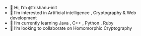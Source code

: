 - 👋 Hi, I’m @trishanu-init
- 👀 I’m interested in Artificial intelligence , Cryptography & Web development
- 🌱 I’m currently learning Java , C++ , Python , Ruby 
- 💞️ I’m looking to collaborate on Homomorphic Cryptography


<!---
trishanu-init/trishanu-init is a ✨ special ✨ repository because its `README.md` (this file) appears on your GitHub profile.
You can click the Preview link to take a look at your changes.
--->
